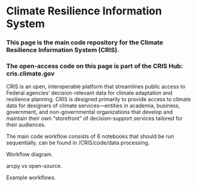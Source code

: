 # Climate Resilience Information System

### This page is the main code repository for the Climate Resilience Information System (CRIS).
### The open-access code on this page is part of the CRIS Hub: cris.climate.gov

CRIS is an open, interoperable platform that streamlines public access to Federal agencies’ decision-relevant data for climate adaptation and resilience planning. CRIS is designed primarily to provide access to climate data for designers of climate services—entities in academia, business, government, and non-governmental organizations that develop and maintain their own “storefront” of decision-support services tailored for their audiences.

The main code workflow consists of 6 notebooks that should be run sequentially.
can be found in /CRIS/code/data processing.

Workflow diagram.

arcpy vs open-source.

Example workflows.